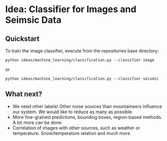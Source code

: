 # Idea: Classifier for Images and Seimsic Data


## Quickstart
To train the image classifier, execute from the repositories base directory:
```
python ideas/machine_learning/classification.py --classifier image
```

or
```
python ideas/machine_learning/classification.py --classifier seismic
```



## What next?
* We need other labels! Other noise sources than mountaineers influence our system. We would like to reduce as many as possible.
* More fine-grained predictions, bounding boxes, region-based methods. A lot more can be done.
* Correlation of images with other sources, such as weather or temperature. Snow/temperature relation and much more.